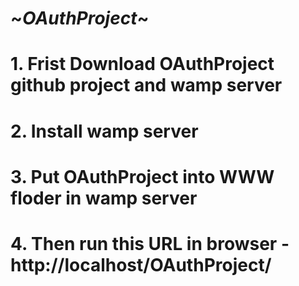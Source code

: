 # ~*OAuthProject*~
# 1. Frist Download OAuthProject github project and wamp server
# 2. Install wamp server
# 3. Put OAuthProject into WWW floder in wamp server
# 4. Then run this URL in browser - http://localhost/OAuthProject/
